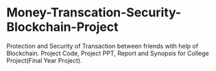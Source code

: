 # Money-Transcation-Security-Blockchain-Project
Protection and Security of Transaction between friends with help of Blockchain. Project Code, Project PPT, Report and Synopsis for College Project(Final Year Project). 
